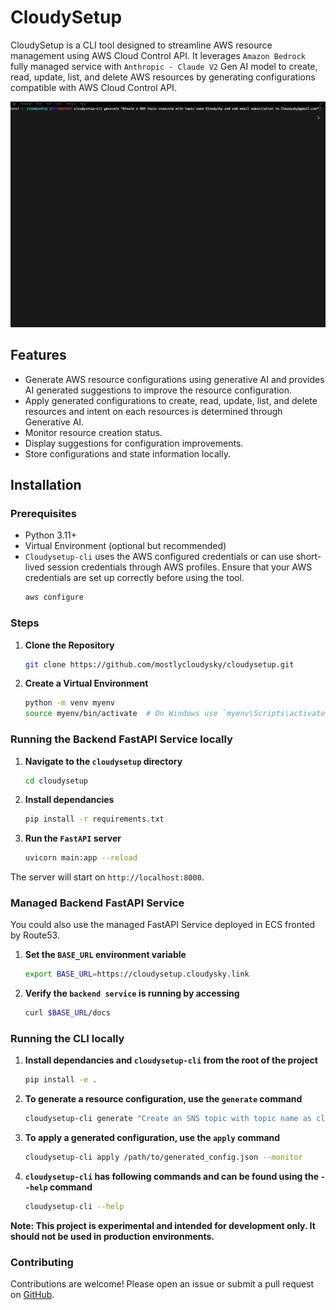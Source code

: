 # CloudySetup

CloudySetup is a CLI tool designed to streamline AWS resource management using AWS Cloud Control API. It leverages `Amazon Bedrock` fully managed service with `Anthropic - Claude V2` Gen AI model to create, read, update, list, and delete AWS resources by generating configurations compatible with AWS Cloud Control API.

![demo](cloudysetup.gif)


## Features

- Generate AWS resource configurations using generative AI and provides AI generated suggestions to improve the resource configuration. 
- Apply generated configurations to create, read, update, list, and delete resources and intent on each resources is determined through Generative AI. 
- Monitor resource creation status.
- Display suggestions for configuration improvements.
- Store configurations and state information locally.

## Installation

### Prerequisites

- Python 3.11+
- Virtual Environment (optional but recommended)
- `Cloudysetup-cli` uses the AWS configured credentials or can use short-lived session credentials through AWS profiles. Ensure that your AWS credentials are set up correctly before using the tool.
  ```sh
  aws configure
  ```

### Steps

1. **Clone the Repository**
   ```sh
   git clone https://github.com/mostlycloudysky/cloudysetup.git
   ```

2. **Create a Virtual Environment**
   ```sh
   python -m venv myenv
   source myenv/bin/activate  # On Windows use `myenv\Scripts\activate`
   ```

### Running the Backend FastAPI Service locally
1. **Navigate to the `cloudysetup` directory**
   ```sh
   cd cloudysetup
   ```
2. **Install dependancies**
   ```sh
   pip install -r requirements.txt
   ```
3. **Run the `FastAPI` server**
   ```sh
   uvicorn main:app --reload
   ```
The server will start on `http://localhost:8000`.

### Managed Backend FastAPI Service

You could also use the managed FastAPI Service deployed in ECS fronted by Route53. 
1. **Set the `BASE_URL` environment variable**
   ```sh
   export BASE_URL=https://cloudysetup.cloudysky.link
   ```
2. **Verify the `backend service` is running by accessing**
   ```sh
   curl $BASE_URL/docs
   ```

### Running the CLI locally
1. **Install dependancies and `cloudysetup-cli` from the root of the project**
   ```sh
   pip install -e .
   ```
2. **To generate a resource configuration, use the `generate` command**
   ```sh
   cloudysetup-cli generate "Create an SNS topic with topic name as cloudysky with an email subscription to  cloudysky@gmail.com address"
   ```

3. **To apply a generated configuration, use the `apply` command**
   ```sh
   cloudysetup-cli apply /path/to/generated_config.json --monitor
   ```
4. **`cloudysetup-cli` has following commands and can be found using the `--help` command**
   ```sh
   cloudysetup-cli --help
   ```
   
**Note: This project is experimental and intended for development only. It should not be used in production environments.**

### Contributing
Contributions are welcome! Please open an issue or submit a pull request on [GitHub](https://github.com/mostlycloudysky/cloudysetup/issues).

